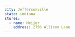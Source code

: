```yaml
---
city: Jeffersonville
state: indiana
stores:
  - name: Meijer
    address: 2750 Allison Lane
---
```

